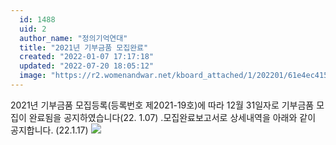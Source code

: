 ```yaml
---
  id: 1488
  uid: 2
  author_name: "정의기억연대"
  title: "2021년 기부금품 모집완료"
  created: "2022-01-07 17:17:18"
  updated: "2022-07-20 18:05:12"
  image: "https://r2.womenandwar.net/kboard_attached/1/202201/61e4ec415549b7741367.jpg"
---
```

2021년 기부금품 모집등록(등록번호 제2021-19호)에 따라 12월 31일자로 기부금품 모집이 완료됨을 공지하였습니다(22. 1.07)
.모집완료보고서로 상세내역을 아래와 같이 공지합니다. (22.1.17)
 ![](https://r2.womenandwar.net/kboard_attached/1/202201/61e4ec415549b7741367.jpg)